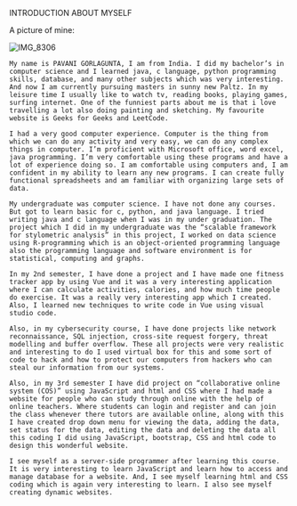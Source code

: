 

INTRODUCTION ABOUT MYSELF

A picture of mine:

![IMG_8306](https://user-images.githubusercontent.com/60485872/107382143-8fde3600-6abd-11eb-918e-b550da74442e.JPG)






    My name is PAVANI GORLAGUNTA, I am from India. I did my bachelor’s in computer science and I learned java, c language, python programming skills, database, and many other subjects which was very interesting. And now I am currently pursuing masters in sunny new Paltz. In my leisure time I usually like to watch tv, reading books, playing games, surfing internet. One of the funniest parts about me is that i love travelling a lot also doing painting and sketching. My favourite website is Geeks for Geeks and LeetCode.

    I had a very good computer experience. Computer is the thing from which we can do any activity and very easy, we can do any complex things in computer. I’m proficient with Microsoft office, word excel, java programming. I’m very comfortable using these programs and have a lot of experience doing so. I am comfortable using computers and, I am confident in my ability to learn any new programs. I can create fully functional spreadsheets and am familiar with organizing large sets of data.

    My undergraduate was computer science. I have not done any courses. But got to learn basic for c, python, and java language. I tried writing java and c language when I was in my under graduation. The project which I did in my undergraduate was the “scalable framework for stylometric analysis” in this project, I worked on data science using R-programming which is an object-oriented programming language also the programming language and software environment is for statistical, computing and graphs.

    In my 2nd semester, I have done a project and I have made one fitness tracker app by using Vue and it was a very interesting application where I can calculate activities, calories, and how much time people do exercise. It was a really very interesting app which I created. Also, I learned new techniques to write code in Vue using visual studio code.

    Also, in my cybersecurity course, I have done projects like network reconnaissance, SQL injection, cross-site request forgery, threat modelling and buffer overflow. These all projects were very realistic and interesting to do I used virtual box for this and some sort of code to hack and how to protect our computers from hackers who can steal our information from our systems.

    Also, in my 3rd semester I have did project on “collaborative online system (COS)” using JavaScript and html and CSS where I had made a website for people who can study through online with the help of online teachers. Where students can login and register and can join the class whenever there tutors are available online, along with this I have created drop down menu for viewing the data, adding the data, set status for the data, editing the data and deleting the data all this coding I did using JavaScript, bootstrap, CSS and html code to design this wonderful website.

    I see myself as a server-side programmer after learning this course. It is very interesting to learn JavaScript and learn how to access and manage database for a website. And, I see myself learning html and CSS coding which is again very interesting to learn. I also see myself creating dynamic websites.

   
